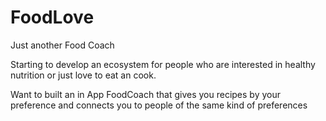 # FoodLove
Just another Food Coach 

Starting to develop an ecosystem for people who are interested in healthy nutrition or just love to eat an cook. 

Want to built an in App FoodCoach that gives you recipes by your preference and connects you to people of the same kind of preferences

